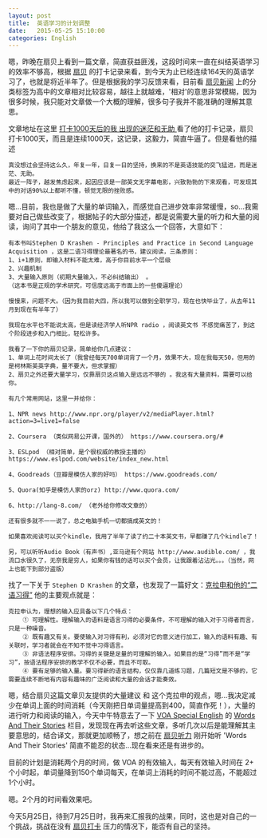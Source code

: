 ```yaml
---
layout: post
title:  英语学习的计划调整
date:   2015-05-25 15:10:00
categories: English
---
```


嗯，昨晚在扇贝上看到一篇文章，简直获益匪浅，这段时间来一直在纠结英语学习的效率不够高，根据 [扇贝](http://www.shanbay.com/home/) 的打卡记录来看，到今天为止已经连续164天的英语学习了，也就是将近半年了。但是根据我的学习反馈来看，目前看 [扇贝新闻](http://www.shanbay.com/read/news/) 上的分类标签为高中的文章相对比较容易，越往上就越难，'相对'的意思非常模糊，因为很多时候，我只能对文章做一个大概的理解，很多句子我并不能准确的理解其意思。

文章地址在这里 [打卡1000天后的我 出现的迷茫和无助 ](http://www.shanbay.com/forum/thread/501661/?page=1) 看了他的打卡记录，扇贝打卡1000天，而且是连续1000天，这记录，这毅力，简直牛逼了。但是看他的描述

```
真没想过会坚持这么久，年复一年，日复一日的坚持，换来的不是英语技能的突飞猛进，而是迷茫、无助。
最近一阵子，越发焦虑起来，起因应该是一部英文无字幕电影，兴致勃勃的下来观看，可发现其中的对话90%以上都听不懂，顿觉无限的挫败感。
```

嗯...目前，我也是做了大量的单词输入，而感觉自己进步效率非常缓慢，so...我需要对自己做些改变了，根据帖子的大部分描述，都是说需要大量的听力和大量的阅读，询问了其中一个朋友的意见，他给了我这么一个回答，大意如下：

```
有本书叫Stephen D Krashen - Principles and Practice in Second Language Acquisition ，这是二语习得理论最著名的书，建议阅读，三条原则：
1、i+1原则，即输入材料不能太难，高于你目前水平一个层级 
2、兴趣机制 
3、大量输入原则（初期大量输入，不必纠结输出） 。 
（这本书是正规的学术研究，可信度远高于市面上的一些傻逼理论）

慢慢来，问题不大。（因为我目前大四，所以我可以做到全职学习，现在也快毕业了，从去年11月到现在有半年了）

我现在水平也不能说太高，但是读经济学人听NPR radio ，阅读英文书 不感觉痛苦了，到这个阶段进步和入门相比，轻松许多。

我看了一下你的扇贝记录，简单给你几点建议：
1、单词上花时间太长了（我曾经每天700单词背了一个月，效果不大，现在我每天50，但用的是柯林斯英英字典，量不要大，但求掌握） 
2、扇贝之外还要大量学习，仅靠扇贝这点输入是远远不够的 。我这有大量资料，需要可以给你。

有几个常用网站，这里一并给你：

1、NPR news http://www.npr.org/player/v2/mediaPlayer.html?action=3=live1=false

2、Coursera （类似网易公开课，国外的） https://www.coursera.org/#

3、ESLpod （相对简单，是个很权威的教授主播的） https://www.eslpod.com/website/index_new.html

4、Goodreads（豆瓣是模仿人家的好吗） https://www.goodreads.com/

5、Quora(知乎是模仿人家的orz) http://www.quora.com/

6、http://lang-8.com/ （老外给你修改文章的）

还有很多就不一一说了，总之电脑手机一切都搞成英文的！

如果喜欢阅读可以买个kindle，我用了半年了读了约二十本英文书，早都赚了几个kindle了！

另，可以听听Audio Book（有声书）,亚马逊有个网站 http://www.audible.com/ ，我流口水很久了，无奈我是穷人，如果你有钱的话可以买个会员，让我跟着沾沾光。。。（当然，网上也能下到部分盗版）
```

找了一下关于 `Stephen D Krashen` 的文章，也发现了一篇好文：[克拉申和他的“二语习得”](http://blog.sina.com.cn/s/blog_8435d80e0100vgvm.html) 他的主要观点就是：

```
克拉申认为，理想的输入应具备以下几个特点： 
    ① 可理解性。理解输入的语料是语言习得的必要条件，不可理解的输入对于习得者而言，只是一种噪音。 
    ② 既有趣又有关。要使输入对习得有利，必须对它的意义进行加工，输入的语料有趣、有关联时，学习者就会在不知不觉中习得语言。 
    ③ 非语法程序安排。习得的关键是足量的可理解的输入。如果目的是“习得”而不是“学习”，按语法程序安排的教学不仅不必要，而且不可取。 
    ④ 要有足够的输入量。要习得新的语言结构，仅仅靠几道练习题，几篇短文是不够的，它需要连续不断地有内容有趣味的广泛阅读和大量的会话才能奏效。
```

嗯，结合扇贝这篇文章贝友提供的大量建议 和 这个克拉申的观点，嗯...我决定减少在单词上面的时间消耗（今天刚把日单词量提高到400，简直作死！），大量的进行听力和阅读的输入，今天中午特意去了一下 [VOA Special English](http://www.51voa.com/) 的  [Words And Their Stories](http://www.51voa.com/Words_And_Their_Stories_1.html)  栏目，发现现在再去听这些文章，多听几次以后是能理解其主要意思的，结合译文，那就更加顺畅了，想之前在 [扇贝听力](http://www.shanbay.com/listen/) 刚开始听 'Words And Their Stories' 简直不能忍的状态...现在看来还是有进步的。

目前的计划是消耗两个月的时间，做 VOA 的有效输入，每天有效输入时间在 2+ 个小时起，单词量降到150个单词每天，在单词上消耗的时间不能过高，不能超过1个小时。

嗯。2个月的时间看效果吧。

今天5月25日，待到7月25日时，我再来汇报我的战果，同时，这也是对自己的一个挑战，挑战在没有 [扇贝打卡](http://www.shanbay.com/checkin/user/12563734/) 压力的情况下，能否有自己的坚持。






